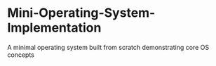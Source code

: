 # Mini-Operating-System-Implementation
A minimal operating system built from scratch demonstrating core OS concepts
